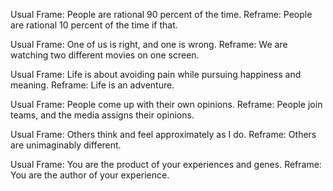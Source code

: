 Usual Frame: People are rational 90 percent of the time. Reframe: People are rational 10 percent of the time if that.

Usual Frame: One of us is right, and one is wrong. Reframe: We are watching two different movies on one screen.

Usual Frame: Life is about avoiding pain while pursuing happiness and meaning.
Reframe: Life is an adventure.

Usual Frame: People come up with their own opinions. Reframe: People join teams, and the media assigns their opinions.

Usual Frame: Others think and feel approximately as I do. Reframe: Others are unimaginably different.

Usual Frame: You are the product of your experiences and genes. Reframe: You are the author of your experience.